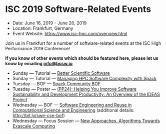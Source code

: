 # ISC 2019 Software-Related Events

- Date: June 16, 2019 - June 20, 2019
- Location: Frankfurt, Germany
- Event Website: https://www.isc-hpc.com/overview.html 

Join us in Frankfurt for a number of software-related events at the ISC High Performance 2019 Conference!

**If you know of other events which should be featured here, please let us know by emailing info@bssw.io**

- Sunday — Tutorial — [Better Scientific Software](https://2019.isc-program.com/presentation/?id=tut130&sess=sess122)
- Sunday — Tutorial — [Managing HPC Software Complexity with Spack](https://2019.isc-program.com/presentation/?id=tut120&sess=sess112)
- Tuesday — BOF — [Spack Community BOF](https://2019.isc-program.com/presentation/?id=bof146&sess=sess186)
- Tuesday — Poster — [(PP24): Helping You Improve Software Sustainability and Development Productivity: An Overview of the IDEAS Project](https://2019.isc-program.com/presentation/?id=proj126&sess=sess286)
- Wednesday — BOF — [Software Engineering and Reuse in Computational Science and Engineering](https://2019.isc-program.com/presentation/?id=bof133&sess=sess233) (additional details: <http://bit.ly/swe-cse-bof>)
- Wednesday — Focus Session — [New Approaches, Algorithms Towards Exascale Computing](https://2019.isc-program.com/session/?sess=sess224)

<!---
Publish: preview
Categories: development, collaboration
Topics: software engineering, projects and organizations
Tags: conference
Level: 2
Prerequisites: default
Aggregate: none
--->
